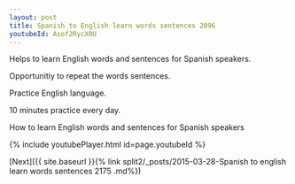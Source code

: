 ```yaml
---
layout: post
title: Spanish to English learn words sentences 2096 
youtubeId: Asof2RycX0U
---
```

 
 
Helps to learn English words and sentences for Spanish speakers.

Opportunitiy to repeat the words sentences. 

Practice English language. 
 
10 minutes practice every day. 
 
How to learn English words and sentences for Spanish speakers 
 
{% include youtubePlayer.html id=page.youtubeId %}
 
 
[Next]({{ site.baseurl }}{% link  split2/_posts/2015-03-28-Spanish to english learn words sentences 2175 .md%})
 
